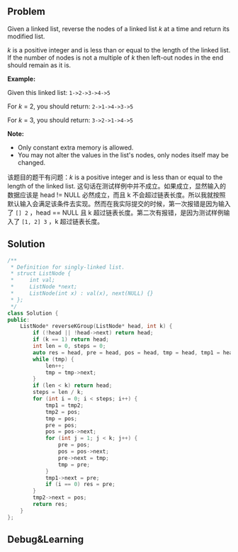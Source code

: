 ## Problem

Given a linked list, reverse the nodes of a linked list *k* at a time and return its modified list.

*k* is a positive integer and is less than or equal to the length of the linked list. If the number of nodes is not a multiple of *k* then left-out nodes in the end should remain as it is.


**Example:**

Given this linked list: `1->2->3->4->5`

For *k* = 2, you should return: `2->1->4->3->5`

For *k* = 3, you should return: `3->2->1->4->5`

**Note:**

- Only constant extra memory is allowed.
- You may not alter the values in the list's nodes, only nodes itself may be changed.

该题目的题干有问题：*k* is a positive integer and is less than or equal to the length of the linked list. 这句话在测试样例中并不成立。如果成立，显然输入的数据应该是 head != NULL 必然成立，而且 k 不会超过链表长度。所以我就按照默认输入会满足该条件去实现。然而在我实际提交的时候，第一次报错是因为输入了 `[] 2` ，head == NULL 且 k 超过链表长度。第二次有报错，是因为测试样例输入了 `[1, 2] 3` ，k 超过链表长度。



## Solution



```cpp
/**
 * Definition for singly-linked list.
 * struct ListNode {
 *     int val;
 *     ListNode *next;
 *     ListNode(int x) : val(x), next(NULL) {}
 * };
 */
class Solution {
public:
    ListNode* reverseKGroup(ListNode* head, int k) {
        if (!head || !head->next) return head;
        if (k == 1) return head;
        int len = 0, steps = 0;
        auto res = head, pre = head, pos = head, tmp = head, tmp1 = head, tmp2 = head;
        while (tmp) {
            len++;
            tmp = tmp->next;
        }
        if (len < k) return head;
        steps = len / k;
        for (int i = 0; i < steps; i++) {
            tmp1 = tmp2;
            tmp2 = pos;
            tmp = pos;
            pre = pos;
            pos = pos->next;
            for (int j = 1; j < k; j++) {
                pre = pos;
                pos = pos->next;
                pre->next = tmp;
                tmp = pre;
            }
            tmp1->next = pre;
            if (i == 0) res = pre;
        }
        tmp2->next = pos;
        return res;
    }
};
```



## Debug&Learning



